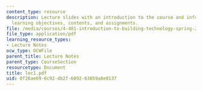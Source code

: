 ```yaml
---
content_type: resource
description: Lecture slides with an introduction to the course and information about
  learning objectives, contents, and assignments.
file: /media/courses/4-401-introduction-to-building-technology-spring-2006/0f26ae696c92db2f609263659a8e0137_lec1.pdf
file_type: application/pdf
learning_resource_types:
- Lecture Notes
ocw_type: OCWFile
parent_title: Lecture Notes
parent_type: CourseSection
resourcetype: Document
title: lec1.pdf
uid: 0f26ae69-6c92-db2f-6092-63659a8e0137
---
```

